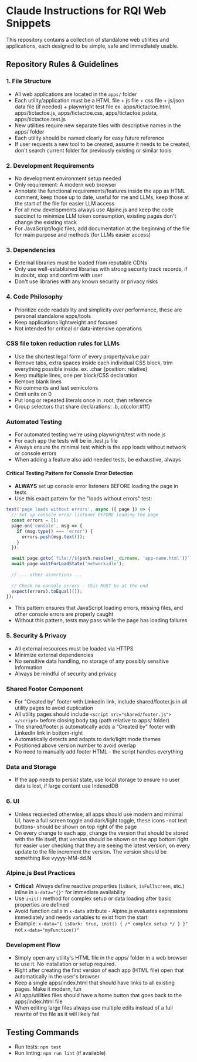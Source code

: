 # Claude Instructions for RQI Web Snippets

This repository contains a collection of standalone web utilities and applications, each designed to be simple, safe and immediately usable.

## Repository Rules & Guidelines

### 1. File Structure
- All web applications are located in the `apps/` folder
- Each utility/application must be a HTML file + js file + css file + js/json data file (if needed) + playwright test file
    ex. apps/tictactoe.html, apps/tictactoe.js, apps/tictactoe.css, apps/tictactoe.jsdata, apps/tictactoe.test.js
- New utilities require new separate files with descriptive names in the apps/ folder
- Each utility should be named clearly for easy future reference
- If user requests a new tool to be created, assume it needs to be created, don't search current folder for previously existing or similar tools

### 2. Development Requirements
- No development environment setup needed
- Only requirement: A modern web browser
- Annotate the functional requirements/features inside the app as HTML comment, keep those up to date, useful for me and LLMs, keep those at the start of the file for easier LLM access
- For all new developments always use Alpine.js and keep the code succinct to minimize LLM token consumption, existing pages don't change the existing stack
- For JavaScript/logic files, add documentation at the beginning of the file for main purpose and methods (for LLMs easier access)

### 3. Dependencies
- External libraries must be loaded from reputable CDNs
- Only use well-established libraries with strong security track records, if in doubt, stop and confirm with user
- Don't use libraries with any known security or privacy risks

### 4. Code Philosophy
- Prioritize code readability and simplicity over performance, these are personal standalone apps/tools
- Keep applications lightweight and focused
- Not intended for critical or data-intensive operations

### CSS file token reduction rules for LLMs
- Use the shortest legal form of every property/value pair
- Remove tabs, extra spaces inside each individual CSS block, trim everything possible inside. ex. .char {position: relative}
- Keep multiple lines, one per block/CSS declaration
- Remove blank lines
- No comments and last semicolons
- Omit units on 0
- Put long or repeated literals once in :root, then reference
- Group selectors that share declarations: .b,.c{color:#fff}

### Automated Testing
- For automated testing we're using playwright/test with node.js
- For each app the tests will be in <apptitle>.test.js file
- Always ensure the minimal test which is the app loads without network or console errors
- When adding a feature also add needed tests, be exhaustive, always

#### Critical Testing Pattern for Console Error Detection
- **ALWAYS** set up console error listeners BEFORE loading the page in tests
- Use this exact pattern for the "loads without errors" test:
```javascript
test('page loads without errors', async ({ page }) => {
  // Set up console error listener BEFORE loading the page
  const errors = [];
  page.on('console', msg => {
    if (msg.type() === 'error') {
      errors.push(msg.text());
    }
  });

  await page.goto(`file://${path.resolve(__dirname, 'app-name.html')}`);
  await page.waitForLoadState('networkidle');
  
  // ... other assertions ...
  
  // Check no console errors - this MUST be at the end
  expect(errors).toEqual([]);
});
```
- This pattern ensures that JavaScript loading errors, missing files, and other console errors are properly caught
- Without this pattern, tests may pass while the page has loading failures

### 5. Security & Privacy
- All external resources must be loaded via HTTPS
- Minimize external dependencies
- No sensitive data handling, no storage of any possibly sensitive information
- Always be mindful of security and privacy

### Shared Footer Component
- For "Created by" footer with LinkedIn link, include shared/footer.js in all utility pages to avoid duplication
- All utility pages should include `<script src="shared/footer.js"></script>` before closing body tag (path relative to apps/ folder)
- The shared/footer.js automatically adds a "Created by" footer with LinkedIn link in bottom-right
- Automatically detects and adapts to dark/light mode themes
- Positioned above version number to avoid overlap
- No need to manually add footer HTML - the script handles everything

### Data and Storage
- If the app needs to persist state, use local storage to ensure no user data is lost, if large content use IndexedDB

### 6. UI
- Unless requested otherwise, all apps should use modern and minimal UI, have a full screen toggle and dark/light toggle, these icons -not text buttons- should be shown on top right of the page
- On every change to each app, change the version that should be stored with the file itself, that version should be shown on the app bottom right for easier user checking that they are seeing the latest version, on every update to the file increment the version. The version should be something like vyyyy-MM-dd.N

### Alpine.js Best Practices
- **Critical**: Always define reactive properties (`isDark`, `isFullscreen`, etc.) inline in `x-data="{}"` for immediate availability
- Use `init()` method for complex setup or data loading after basic properties are defined
- Avoid function calls in `x-data` attribute - Alpine.js evaluates expressions immediately and needs variables to exist from the start
- Example: `x-data="{ isDark: true, init() { /* complex setup */ } }"` not `x-data="myFunction()"`

### Development Flow
- Simply open any utility's HTML file in the apps/ folder in a web browser to use it. No installation or setup required.
- Right after creating the first version of each app (HTML file) open that automatically in the user's browser
- Keep a single apps/index.html that should have links to all existing pages. Make it modern, fun
- All app/utilities files should have a home button that goes back to the apps/index.html file
- When editing large files always use multiple edits instead of a full rewrite of the file as it will likely fail

## Testing Commands
- Run tests: `npm test`
- Run linting: `npm run lint` (if available)
